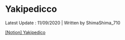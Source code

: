 # Yakipedicco

Latest Update : 11/09/2020 | Written by ShimaShima_710

[[Notion] Yakipedico](https://www.notion.so/Yakipedico-4d394f48d658408abc6c99e206e16140)
